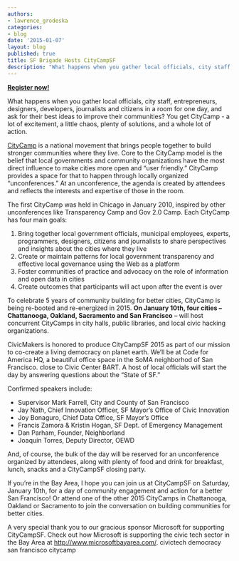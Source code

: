 ```yaml
---
authors:
- lawrence_grodeska
categories:
- blog
date: '2015-01-07'
layout: blog
published: true
title: SF Brigade Hosts CityCampSF
description: "What happens when you gather local officials, city staff, entrepreneurs, designers, developers, journalists and citizens in a room for one day, and ask for their best ideas to improve their communities? You get CityCamp - a lot of excitement, a little chaos, plenty of solutions, and a whole lot of action."
---
```


**[Register now!](https://www.eventbrite.com/e/citycampsf-2015-tickets-13722252627)**

What happens when you gather local officials, city staff, entrepreneurs, designers, developers, journalists and citizens in a room for one day, and ask for their best ideas to improve their communities? You get CityCamp - a lot of excitement, a little chaos, plenty of solutions, and a whole lot of action.

[CityCamp](http://citycamp.com/sf/) is a national movement that brings people together to build stronger communities where they live. Core to the CityCamp model is the belief that local governments and community organizations have the most direct influence to make cities more open and “user friendly.” CityCamp provides a space for that to happen through locally organized “unconferences.” At an unconference, the agenda is created by attendees and reflects the interests and expertise of those in the room.

The first CityCamp was held in Chicago in January 2010, inspired by other unconferences like Transparency Camp and Gov 2.0 Camp. Each CityCamp has four main goals:

1. Bring together local government officials, municipal employees, experts, programmers, designers, citizens and journalists to share perspectives and insights about the cities where they live
2. Create or maintain patterns for local government transparency and effective local governance using the Web as a platform
3. Foster communities of practice and advocacy on the role of information and open data in cities
4. Create outcomes that participants will act upon after the event is over

To celebrate 5 years of community building for better cities, CityCamp is being re-booted and re-energized in 2015. **On January 10th, four cities – Chattanooga, Oakland, Sacramento and San Francisco** – will host concurrent CityCamps in city halls, public libraries, and local civic hacking organizations.

CivicMakers is honored to produce CityCampSF 2015 as part of our mission to co-create a living democracy on planet earth. We’ll be at Code for America HQ, a beautiful office space in the SoMA neighborhod of San Francisco. close to Civic Center BART. A host of local officials will start the day by answering questions about the “State of SF.”

Confirmed speakers include:

- Supervisor Mark Farrell, City and County of San Francisco
- Jay Nath, Chief Innovation Officer, SF Mayor’s Office of Civic Innovation
- Joy Bonaguro, Chief Data Office, SF Mayor’s Office
- Francis Zamora & Kristin Hogan, SF Dept. of Emergency Management
- Dan Parham, Founder, Neighborland
- Joaquín Torres, Deputy Director, OEWD

And, of course, the bulk of the day will be reserved for an unconference organized by attendees, along with plenty of food and drink for breakfast, lunch, snacks and a CityCampSF closing party.

If you’re in the Bay Area, I hope you can join us at CityCampSF on Saturday, January 10th, for a day of community engagement and action for a better San Francisco! Or attend one of the other 2015 CityCamps in Chattanooga, Oakland or Sacramento to join the conversation on building communities for better cities.

A very special thank you to our gracious sponsor Microsoft for supporting CityCampSF. Check out how Microsoft is supporting the civic tech sector in the Bay Area at http://www.microsoftbayarea.com/.
civictech democracy san francisco citycamp
